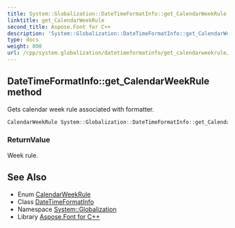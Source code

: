 ```yaml
---
title: System::Globalization::DateTimeFormatInfo::get_CalendarWeekRule method
linktitle: get_CalendarWeekRule
second_title: Aspose.Font for C++
description: 'System::Globalization::DateTimeFormatInfo::get_CalendarWeekRule method. Gets calendar week rule associated with formatter in C++.'
type: docs
weight: 800
url: /cpp/system.globalization/datetimeformatinfo/get_calendarweekrule/
---
```

## DateTimeFormatInfo::get_CalendarWeekRule method


Gets calendar week rule associated with formatter.

```cpp
CalendarWeekRule System::Globalization::DateTimeFormatInfo::get_CalendarWeekRule() const
```


### ReturnValue

Week rule.

## See Also

* Enum [CalendarWeekRule](../../calendarweekrule/)
* Class [DateTimeFormatInfo](../)
* Namespace [System::Globalization](../../)
* Library [Aspose.Font for C++](../../../)
